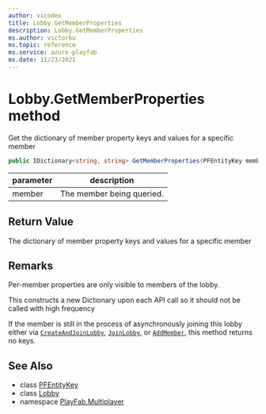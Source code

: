 ```yaml
---
author: vicodex
title: Lobby.GetMemberProperties
description: Lobby.GetMemberProperties
ms.author: victorku
ms.topic: reference
ms.service: azure-playfab
ms.date: 11/23/2021
---
```


# Lobby.GetMemberProperties method

Get the dictionary of member property keys and values for a specific member

```csharp
public IDictionary<string, string> GetMemberProperties(PFEntityKey member)
```

| parameter | description |
| --- | --- |
| member | The member being queried. |

## Return Value

The dictionary of member property keys and values for a specific member

## Remarks

Per-member properties are only visible to members of the lobby.

This constructs a new Dictionary upon each API call so it should not be called with high frequency

If the member is still in the process of asynchronously joining this lobby either via [`CreateAndJoinLobby`](../PlayFabMultiplayer/CreateAndJoinLobby.md), [`JoinLobby`](../PlayFabMultiplayer/JoinLobby.md), or [`AddMember`](./AddMember.md), this method returns no keys.

## See Also

* class [PFEntityKey](../PFEntityKey.md)
* class [Lobby](../Lobby.md)
* namespace [PlayFab.Multiplayer](../../PlayFabMultiplayerSDK.md)

